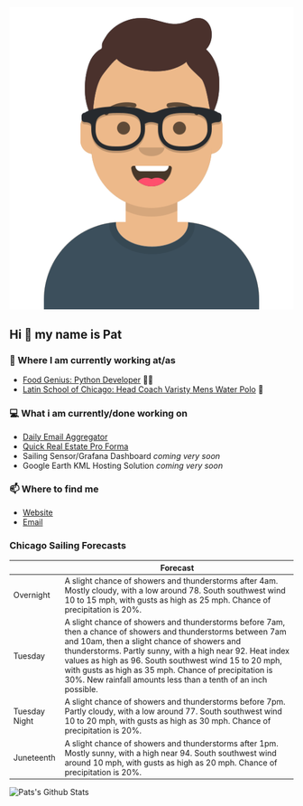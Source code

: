 [![Social banner for p-j-falconer](https://raw.githubusercontent.com/P-J-FALCONER/P-J-FALCONER/master/assets/avataaars.svg)](https://patfalconer.com/)
## Hi :wave: my name is Pat

### 💼 Where I am currently working at/as
- [Food Genius: Python Developer](https://getfoodgenius.com/) 🍔🐍
- [Latin School of Chicago: Head Coach Varisty Mens Water Polo](https://www.latinschool.org/) 🤽


### 💻 What i am currently/done working on
 - [Daily Email Aggregator](https://github.com/P-J-FALCONER/dott_daily_mail)
 - [Quick Real Estate Pro Forma](https://github.com/P-J-FALCONER/henry)
 - Sailing Sensor/Grafana Dashboard *coming very soon*
 - Google Earth KML Hosting Solution *coming very soon*

### 📫 Where to find me
 - [Website](https://patfalconer.com/)
 - [Email](mailto:patrick.j.falconer@gmail.com)


### Chicago Sailing Forecasts
|   | Forecast  |
|---|---|
| Overnight | A slight chance of showers and thunderstorms after 4am. Mostly cloudy, with a low around 78. South southwest wind 10 to 15 mph, with gusts as high as 25 mph. Chance of precipitation is 20%. |
| Tuesday | A slight chance of showers and thunderstorms before 7am, then a chance of showers and thunderstorms between 7am and 10am, then a slight chance of showers and thunderstorms. Partly sunny, with a high near 92. Heat index values as high as 96. South southwest wind 15 to 20 mph, with gusts as high as 35 mph. Chance of precipitation is 30%. New rainfall amounts less than a tenth of an inch possible. |
| Tuesday Night | A slight chance of showers and thunderstorms before 7pm. Partly cloudy, with a low around 77. South southwest wind 10 to 20 mph, with gusts as high as 30 mph. Chance of precipitation is 20%. |
| Juneteenth | A slight chance of showers and thunderstorms after 1pm. Mostly sunny, with a high near 94. South southwest wind around 10 mph, with gusts as high as 20 mph. Chance of precipitation is 20%. |

![Pats's Github Stats](https://github-readme-stats.vercel.app/api?username=p-j-falconer&show_icons=true&theme=radical)
